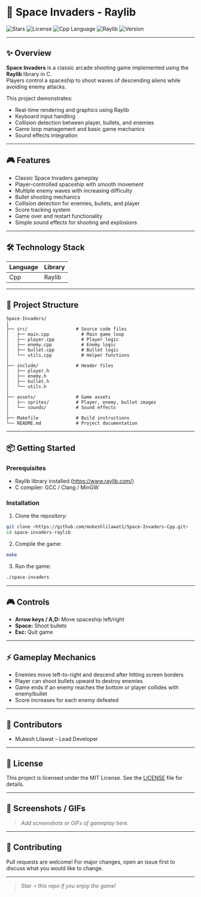 # 👾 Space Invaders - Raylib

![Stars](https://img.shields.io/github/stars/<mukeshlilawat>/space-invaders-raylib.svg?style=social)
![License](https://img.shields.io/badge/license-MIT-green.svg)
![Cpp Language](https://img.shields.io/badge/Language-Cpp-blue)
![Raylib](https://img.shields.io/badge/Library-Raylib-lightgrey)
![Version](https://img.shields.io/badge/version-1.0.0-blue)

---

## ✨ Overview

**Space Invaders** is a classic arcade shooting game implemented using the **Raylib** library in C.  
Players control a spaceship to shoot waves of descending aliens while avoiding enemy attacks.  

This project demonstrates:

- Real-time rendering and graphics using Raylib  
- Keyboard input handling  
- Collision detection between player, bullets, and enemies  
- Game loop management and basic game mechanics  
- Sound effects integration

---

## 🎮 Features

- Classic Space Invaders gameplay  
- Player-controlled spaceship with smooth movement  
- Multiple enemy waves with increasing difficulty  
- Bullet shooting mechanics  
- Collision detection for enemies, bullets, and player  
- Score tracking system  
- Game over and restart functionality  
- Simple sound effects for shooting and explosions

---

## 🛠 Technology Stack

| Language | Library |
|----------|---------|
| Cpp        | Raylib  |

---

## 📂 Project Structure

```
Space-Invaders/
│
├── src/                  # Source code files
│   ├── main.cpp            # Main game loop
│   ├── player.cpp          # Player logic
│   ├── enemy.cpp           # Enemy logic
│   ├── bullet.cpp          # Bullet logic
│   └── utils.cpp           # Helper functions
│
├── include/              # Header files
│   ├── player.h
│   ├── enemy.h
│   ├── bullet.h
│   └── utils.h
│
├── assets/               # Game assets
│   ├── sprites/          # Player, enemy, bullet images
│   └── sounds/           # Sound effects
│
├── Makefile              # Build instructions
└── README.md             # Project documentation
```

---

## 📦 Getting Started

### Prerequisites

- Raylib library installed (https://www.raylib.com/)  
- C compiler: GCC / Clang / MinGW

### Installation

1. Clone the repository:
```bash
git clone <https://github.com/mukeshlilawat1/Space-Invaders-Cpp.git>
cd space-invaders-raylib
```

2. Compile the game:
```bash
make
```

3. Run the game:
```bash
./space-invaders
```

---

## 🎮 Controls

- **Arrow keys / A,D:** Move spaceship left/right  
- **Space:** Shoot bullets  
- **Esc:** Quit game

---

## ⚡ Gameplay Mechanics

- Enemies move left-to-right and descend after hitting screen borders  
- Player can shoot bullets upward to destroy enemies  
- Game ends if an enemy reaches the bottom or player collides with enemy/bullet  
- Score increases for each enemy defeated

---

## 👤 Contributors

- Mukesh Lilawat – Lead Developer  

---

## 📝 License

This project is licensed under the MIT License. See the [LICENSE](LICENSE) file for details.

---

## 🎨 Screenshots / GIFs

> _Add screenshots or GIFs of gameplay here._

---

## 🤝 Contributing

Pull requests are welcome! For major changes, open an issue first to discuss what you would like to change.

---

> _Star ⭐ this repo if you enjoy the game!_